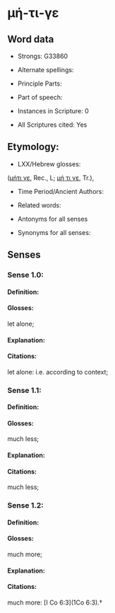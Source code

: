 # μή-τι-γε

<!-- Status: S2=NeedsEdits -->
<!-- Lexica used for edits:   -->

## Word data

* Strongs: G33860

* Alternate spellings:



* Principle Parts: 


* Part of speech: 


* Instances in Scripture: 0

* All Scriptures cited: Yes

## Etymology: 


* LXX/Hebrew glosses: 

([μήτι γε](), Rec., L; [μή τι γε](), Tr.),

* Time Period/Ancient Authors: 


* Related words: 

* Antonyms for all senses

* Synonyms for all senses: 


## Senses 


### Sense  1.0: 

#### Definition: 

#### Glosses: 

let alone; 

#### Explanation: 


#### Citations: 

let alone: i.e. according to context;

### Sense  1.1: 

#### Definition: 

#### Glosses: 

much less; 

#### Explanation: 


#### Citations: 

much less;

### Sense  1.2: 

#### Definition: 

#### Glosses: 

much more; 

#### Explanation: 


#### Citations: 

much more: [I Co 6:3](1Co 6:3).†
